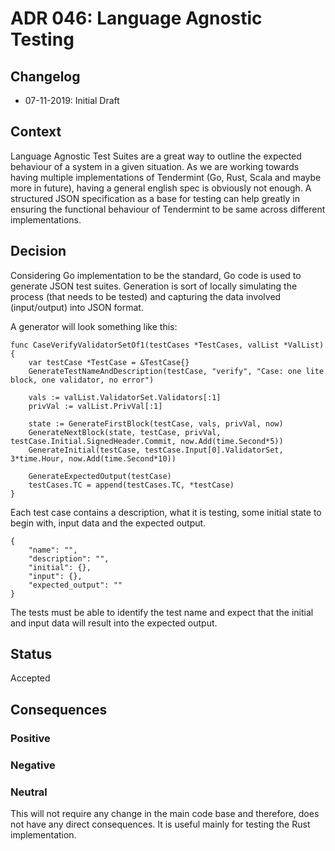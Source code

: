 # ADR 046: Language Agnostic Testing

## Changelog
* 07-11-2019: Initial Draft

## Context

Language Agnostic Test Suites are a great way to outline the expected behaviour of a system in a given situation. As we are working towards having multiple implementations of Tendermint (Go, Rust, Scala and maybe more in future), having a general english spec is obviously not enough. A structured JSON specification as a base for testing can help greatly in ensuring the functional behaviour of Tendermint to be same across different implementations.

## Decision

Considering Go implementation to be the standard, Go code is used to generate JSON test suites. Generation is sort of locally simulating the process (that needs to be tested) and capturing the data involved (input/output) into JSON format. 

A generator will look something like this: 
```
func CaseVerifyValidatorSetOf1(testCases *TestCases, valList *ValList) {
	var testCase *TestCase = &TestCase{}
	GenerateTestNameAndDescription(testCase, "verify", "Case: one lite block, one validator, no error")

	vals := valList.ValidatorSet.Validators[:1]
	privVal := valList.PrivVal[:1]

	state := GenerateFirstBlock(testCase, vals, privVal, now)
	GenerateNextBlock(state, testCase, privVal, testCase.Initial.SignedHeader.Commit, now.Add(time.Second*5))
	GenerateInitial(testCase, testCase.Input[0].ValidatorSet, 3*time.Hour, now.Add(time.Second*10))

	GenerateExpectedOutput(testCase)
	testCases.TC = append(testCases.TC, *testCase)
}
```

Each test case contains a description, what it is testing, some initial state to begin with, input data and the expected output.

```
{
    "name": "",
    "description": "",
    "initial": {},
    "input": {},
    "expected_output": ""
}
```

The tests must be able to identify the test name and expect that the initial and input data will result into the expected output.

## Status

Accepted

## Consequences


### Positive

### Negative

### Neutral

This will not require any change in the main code base and therefore, does not have any direct consequences. It is useful mainly for testing the Rust implementation.

